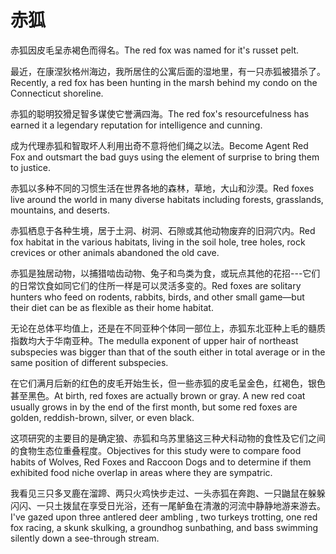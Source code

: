 # 赤狐

<p><span class="chinese">赤狐因皮毛呈赤褐色而得名。</span><span class="english">The red fox was named for it's russet pelt.</span></p>

<p><span class="chinese">最近，在康涅狄格州海边，我所居住的公寓后面的湿地里，有一只赤狐被猎杀了。</span><span class="english">Recently, a red fox has been hunting in the marsh behind my condo on the Connecticut shoreline.</span></p>

<p><span class="chinese">赤狐的聪明狡猾足智多谋使它誉满四海。</span><span class="english">The red fox's resourcefulness has earned it a legendary reputation for intelligence and cunning.</span></p>

<p><span class="chinese">成为代理赤狐和智取坏人利用出奇不意将他们绳之以法。</span><span class="english">Become Agent Red Fox and outsmart the bad guys using the element of surprise to bring them to justice.</span></p>

<p><span class="chinese">赤狐以多种不同的习惯生活在世界各地的森林，草地，大山和沙漠。</span><span class="english">Red foxes live around the world in many diverse habitats including forests, grasslands, mountains, and deserts.</span></p>

<p><span class="chinese">赤狐栖息于各种生境，居于土洞、树洞、石隙或其他动物废弃的旧洞穴内。</span><span class="english">Red fox habitat in the various habitats, living in the soil hole, tree holes, rock crevices or other animals abandoned the old cave.</span></p>

<p><span class="chinese">赤狐是独居动物，以捕猎啮齿动物、兔子和鸟类为食，或玩点其他的花招---它们的日常饮食如同它们的住所一样是可以灵活多变的。</span><span class="english">Red foxes are solitary hunters who feed on rodents, rabbits, birds, and other small game—but their diet can be as flexible as their home habitat.</span></p>

<p><span class="chinese">无论在总体平均值上，还是在不同亚种个体同一部位上，赤狐东北亚种上毛的髓质指数均大于华南亚种。</span><span class="english">The medulla exponent of upper hair of northeast subspecies was bigger than that of the south either in total average or in the same position of different subspecies.</span></p>

<p><span class="chinese">在它们满月后新的红色的皮毛开始生长，但一些赤狐的皮毛呈金色，红褐色，银色甚至黑色。</span><span class="english">At birth, red foxes are actually brown or gray. A new red coat usually grows in by the end of the first month, but some red foxes are golden, reddish-brown, silver, or even black.</span></p>

<p><span class="chinese">这项研究的主要目的是确定狼、赤狐和乌苏里貉这三种犬科动物的食性及它们之间的食物生态位重叠程度。</span><span class="english">Objectives for this study were to compare food habits of Wolves, Red Foxes and Raccoon Dogs and to determine if them exhibited food niche overlap in areas where they are sympatric.</span></p>

<p><span class="chinese">我看见三只多叉鹿在溜蹄、两只火鸡快步走过、一头赤狐在奔跑、一只鼬鼠在躲躲闪闪、一只土拨鼠在享受日光浴，还有一尾鲈鱼在清澈的河流中静静地游来游去。</span><span class="english">I've gazed upon three antlered deer ambling , two turkeys trotting, one red fox racing, a skunk skulking, a groundhog sunbathing, and bass swimming silently down a see-through stream.</span></p>

